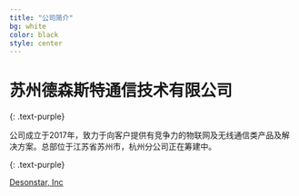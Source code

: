```yaml
---
title: "公司简介"
bg: white
color: black
style: center
---
```


# 苏州德森斯特通信技术有限公司
{: .text-purple}


<span class="fa-stack subtlecircle" style="font-size:100px; background:rgba(255,166,0,0.1)">
  <i class="fa fa-circle fa-stack-2x text-white"></i>
  <i class="fa fa-coffee fa-stack-1x text-orange"></i>
</span>

公司成立于2017年，致力于向客户提供有竞争力的物联网及无线通信类产品及解决方案。总部位于江苏省苏州市，杭州分公司正在筹建中。

{: .text-purple}


<span id="forkongithub">
  <a href="{{ site.source_link }}" class="bg-blue">
    Desonstar, Inc
  </a>
</span>

